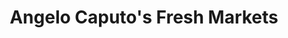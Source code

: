 ---
title: "Angelo Caputo's Fresh Markets"
url: /norridge/angelo-caputos-fresh-markets/
shop: Supermarkt
---